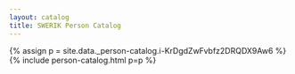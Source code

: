 ```yaml
---
layout: catalog
title: SWERIK Person Catalog
---
```

{% assign p = site.data._person-catalog.i-KrDgdZwFvbfz2DRQDX9Aw6 %}
{% include person-catalog.html p=p %}

